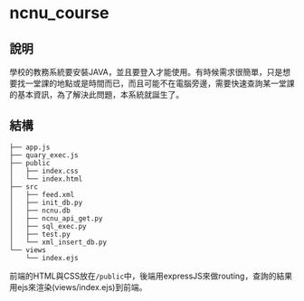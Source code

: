# ncnu_course

## 說明

學校的教務系統要安裝JAVA，並且要登入才能使用。有時候需求很簡單，只是想要找一堂課的地點或是時間而已，而且可能不在電腦旁邊，需要快速查詢某一堂課的基本資訊，為了解決此問題，本系統就誕生了。

## 結構

```
├── app.js
├── quary_exec.js
├── public
│   ├── index.css
│   └── index.html
├── src
│   ├── feed.xml
│   ├── init_db.py
│   ├── ncnu.db
│   ├── ncnu_api_get.py
│   ├── sql_exec.py
│   ├── test.py
│   └── xml_insert_db.py
└── views
    └── index.ejs
```

前端的HTML與CSS放在`/public`中，後端用expressJS來做routing，查詢的結果用ejs來渲染(views/index.ejs)到前端。
